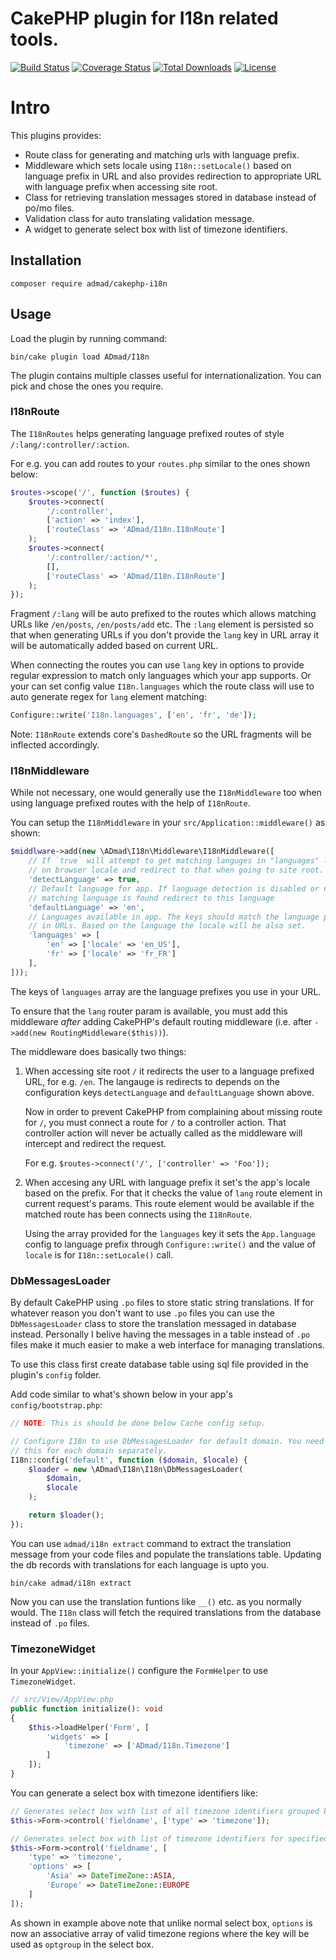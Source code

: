 # CakePHP plugin for I18n related tools.

[![Build Status](https://img.shields.io/github/workflow/status/ADmad/cakephp-i18n/CI/master?style=flat-square)](https://github.com/ADmad/cakephp-i18n/actions?query=workflow%3ACI+branch%3Amaster)
[![Coverage Status](https://img.shields.io/codecov/c/github/ADmad/cakephp-i18n.svg?style=flat-square)](https://codecov.io/github/ADmad/cakephp-i18n)
[![Total Downloads](https://img.shields.io/packagist/dt/ADmad/cakephp-i18n.svg?style=flat-square)](https://packagist.org/packages/ADmad/cakephp-i18n)
[![License](https://img.shields.io/badge/license-MIT-blue.svg?style=flat-square)](LICENSE.txt)

# Intro

This plugins provides:

- Route class for generating and matching urls with language prefix.
- Middleware which sets locale using `I18n::setLocale()`
  based on language prefix in URL and also provides redirection to appropriate
  URL with language prefix when accessing site root.
- Class for retrieving translation messages stored in database instead of po/mo files.
- Validation class for auto translating validation message.
- A widget to generate select box with list of timezone identifiers.

## Installation

```
composer require admad/cakephp-i18n
```

## Usage

Load the plugin by running command:

```
bin/cake plugin load ADmad/I18n
```

The plugin contains multiple classes useful for internationalization. You can pick
and chose the ones you require.

### I18nRoute

The `I18nRoutes` helps generating language prefixed routes of style
`/:lang/:controller/:action`.

For e.g. you can add routes to your `routes.php` similar to the ones shown below:

```php
$routes->scope('/', function ($routes) {
    $routes->connect(
        '/:controller',
        ['action' => 'index'],
        ['routeClass' => 'ADmad/I18n.I18nRoute']
    );
    $routes->connect(
        '/:controller/:action/*',
        [],
        ['routeClass' => 'ADmad/I18n.I18nRoute']
    );
});
```

Fragment `/:lang` will be auto prefixed to the routes which allows matching
URLs like `/en/posts`, `/en/posts/add` etc. The `:lang` element is persisted so
that when generating URLs if you don't provide the `lang` key in URL array it
will be automatically added based on current URL.

When connecting the routes you can use `lang` key in options to provide regular
expression to match only languages which your app supports. Or your can set
config value `I18n.languages` which the route class will use to auto generate
regex for `lang` element matching:

```php
Configure::write('I18n.languages', ['en', 'fr', 'de']);
```

Note: `I18nRoute` extends core's `DashedRoute` so the URL fragments will be
inflected accordingly.

### I18nMiddleware

While not necessary, one would generally use the `I18nMiddleware` too when using
language prefixed routes with the help of `I18nRoute`.

You can setup the `I18nMiddleware` in your `src/Application::middleware()` as
shown:

```php
$middlware->add(new \ADmad\I18n\Middleware\I18nMiddleware([
    // If `true` will attempt to get matching languges in "languages" list based
    // on browser locale and redirect to that when going to site root.
    'detectLanguage' => true,
    // Default language for app. If language detection is disabled or no
    // matching language is found redirect to this language
    'defaultLanguage' => 'en',
    // Languages available in app. The keys should match the language prefix used
    // in URLs. Based on the language the locale will be also set.
    'languages' => [
        'en' => ['locale' => 'en_US'],
        'fr' => ['locale' => 'fr_FR']
    ],
]));
```

The keys of `languages` array are the language prefixes you use in your URL.

To ensure that the `lang` router param is available, you must add this middleware
*after* adding CakePHP's default routing middleware (i.e. after `->add(new RoutingMiddleware($this))`).

The middleware does basically two things:

1. When accessing site root `/` it redirects the user to a language prefixed URL,
   for e.g. `/en`. The langauge is redirects to depends on the configuration keys
   `detectLanguage` and `defaultLanguage` shown above.

   Now in order to prevent CakePHP from complaining about missing route for `/`,
   you must connect a route for `/` to a controller action. That controller action
   will never be actually called as the middleware will intercept and redirect
   the request.

   For e.g. `$routes->connect('/', ['controller' => 'Foo']);`

2. When accesing any URL with language prefix    it set's the app's locale based
   on the prefix. For that it checks the value of `lang` route element in current
   request's params. This route element would be available if the matched route
   has been connects using the `I18nRoute`.

   Using the array provided for the `languages` key it sets the `App.language`
   config to language prefix through `Configure::write()` and the value of `locale`
   is for `I18n::setLocale()` call.

### DbMessagesLoader

By default CakePHP using `.po` files to store static string translations. If
for whatever reason you don't want to use `.po` files you can use the `DbMessagesLoader`
class to store the translation messaged in database instead. Personally I belive
having the messages in a table instead of `.po` files make it much easier to
make a web interface for managing translations.

To use this class first create database table using sql file provided in the
plugin's `config` folder.

Add code similar to what's shown below in your app's `config/bootstrap.php`:

```php
// NOTE: This is should be done below Cache config setup.

// Configure I18n to use DbMessagesLoader for default domain. You need to do
// this for each domain separately.
I18n::config('default', function ($domain, $locale) {
    $loader = new \ADmad\I18n\I18n\DbMessagesLoader(
        $domain,
        $locale
    );

    return $loader();
});
```

You can use `admad/i18n extract` command to extract the translation message from your
code files and populate the translations table. Updating the db records with
translations for each language is upto you.

```
bin/cake admad/i18n extract
```

Now you can use the translation funtions like `__()` etc. as you normally would.
The `I18n` class will fetch the required translations from the database instead
of `.po` files.

### TimezoneWidget

In your `AppView::initialize()` configure the `FormHelper` to use `TimezoneWidget`.

```php
// src/View/AppView.php
public function initialize(): void
{
    $this->loadHelper('Form', [
        'widgets' => [
            'timezone' => ['ADmad/I18n.Timezone']
        ]
    ]);
}
```

You can generate a select box with timezone identifiers like:

```php
// Generates select box with list of all timezone identifiers grouped by regions.
$this->Form->control('fieldname', ['type' => 'timezone']);

// Generates select box with list of timezone identifiers for specified regions.
$this->Form->control('fieldname', [
    'type' => 'timezone',
    'options' => [
        'Asia' => DateTimeZone::ASIA,
        'Europe' => DateTimeZone::EUROPE
    ]
]);
```

As shown in example above note that unlike normal select box, `options` is now
an associative array of valid timezone regions where the key will be used as
`optgroup` in the select box.
